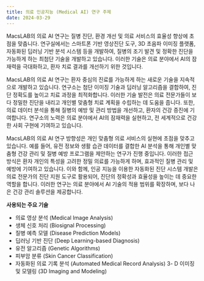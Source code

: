```yaml
---
title: 의료 인공지능 (Medical AI) 연구 주제
date: 2024-03-29
---
```



MacsLAB의 의료 AI 연구는 질병 진단, 환경 개선 및 의료 서비스의 효율성 향상에 초점을 맞춥니다. 연구실에서는 스마트폰 기반 영상진단 도구, 3D 초음파 이미징 플랫폼, 자동화된 딥러닝 기반 분석 시스템 등을 개발하여, 질병의 조기 발견 및 정확한 진단을 가능하게 하는 최첨단 기술을 개발하고 있습니다. 이러한 기술은 의료 분야에서 AI의 잠재력을 극대화하고, 환자 치료 결과를 개선하기 위한 것입니다.

<!--more-->

MacsLAB의 의료 AI 연구는 환자 중심의 진료를 가능하게 하는 새로운 기술을 지속적으로 개발하고 있습니다. 연구소는 첨단 이미징 기술과 딥러닝 알고리즘을 결합하여, 진단 정확도를 높이고 치료 과정을 최적화합니다. 이러한 기술 발전은 의료 전문가들이 보다 정밀한 진단을 내리고 개인별 맞춤형 치료 계획을 수립하는 데 도움을 줍니다. 또한, 의료 데이터 분석을 통해 질병의 예방 및 관리 방법을 개선하고, 환자의 건강 증진에 기여합니다. 연구소의 노력은 의료 분야에서 AI의 잠재력을 실현하고, 전 세계적으로 건강한 사회 구현에 기여하고 있습니다.

MacsLAB의 의료 AI 연구 방향성은 개인 맞춤형 의료 서비스의 실현에 초점을 맞추고 있습니다. 예를 들어, 유전 정보와 생활 습관 데이터를 결합한 AI 분석을 통해 개인별 맞춤형 건강 관리 및 질병 예방 프로그램을 제안하는 연구가 진행 중입니다. 이러한 접근 방식은 환자 개인의 특성을 고려한 정밀 의료를 가능하게 하며, 효과적인 질병 관리 및 예방에 기여하고 있습니다. 이와 함께, 인공 지능을 이용한 자동화된 진단 시스템 개발은 의료 전문가의 진단 지원 도구로 활용되어, 진단의 정확성과 효율성을 높이는 데 중요한 역할을 합니다. 이러한 연구는 의료 분야에서 AI 기술의 적용 범위를 확장하며, 보다 나은 건강 관리 솔루션을 제공합니다.

__사용되는 주요 기술__

- 의료 영상 분석 (Medical Image Analysis)
- 생체 신호 처리 (Biosignal Processing)
- 질병 예측 모델 (Disease Prediction Models)
- 딥러닝 기반 진단 (Deep Learning-based Diagnosis)
- 유전 알고리즘 (Genetic Algorithms)
- 피부암 분류 (Skin Cancer Classification)
- 자동화된 의료 기록 분석 (Automated Medical Record Analysis)
3- D 이미징 및 모델링 (3D Imaging and Modeling)